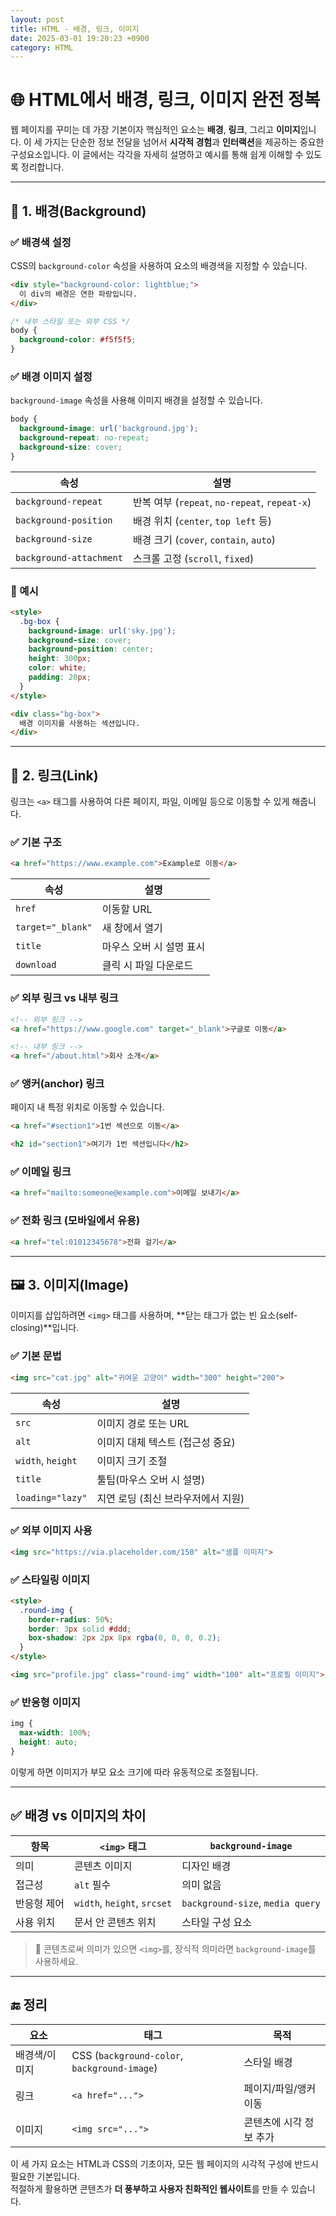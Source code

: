```yaml
---
layout: post
title: HTML - 배경, 링크, 이미지
date: 2025-03-01 19:20:23 +0900
category: HTML
---
```

# 🌐 HTML에서 배경, 링크, 이미지 완전 정복

웹 페이지를 꾸미는 데 가장 기본이자 핵심적인 요소는 **배경**, **링크**, 그리고 **이미지**입니다. 이 세 가지는 단순한 정보 전달을 넘어서 **시각적 경험**과 **인터랙션**을 제공하는 중요한 구성요소입니다. 이 글에서는 각각을 자세히 설명하고 예시를 통해 쉽게 이해할 수 있도록 정리합니다.

---

## 🎨 1. 배경(Background)

### ✅ 배경색 설정

CSS의 `background-color` 속성을 사용하여 요소의 배경색을 지정할 수 있습니다.

```html
<div style="background-color: lightblue;">
  이 div의 배경은 연한 파랑입니다.
</div>
```

```css
/* 내부 스타일 또는 외부 CSS */
body {
  background-color: #f5f5f5;
}
```

### ✅ 배경 이미지 설정

`background-image` 속성을 사용해 이미지 배경을 설정할 수 있습니다.

```css
body {
  background-image: url('background.jpg');
  background-repeat: no-repeat;
  background-size: cover;
}
```

| 속성 | 설명 |
|------|------|
| `background-repeat` | 반복 여부 (`repeat`, `no-repeat`, `repeat-x`) |
| `background-position` | 배경 위치 (`center`, `top left` 등) |
| `background-size` | 배경 크기 (`cover`, `contain`, `auto`) |
| `background-attachment` | 스크롤 고정 (`scroll`, `fixed`) |

### 🧪 예시

```html
<style>
  .bg-box {
    background-image: url('sky.jpg');
    background-size: cover;
    background-position: center;
    height: 300px;
    color: white;
    padding: 20px;
  }
</style>

<div class="bg-box">
  배경 이미지를 사용하는 섹션입니다.
</div>
```

---

## 🔗 2. 링크(Link)

링크는 `<a>` 태그를 사용하여 다른 페이지, 파일, 이메일 등으로 이동할 수 있게 해줍니다.

### ✅ 기본 구조

```html
<a href="https://www.example.com">Example로 이동</a>
```

| 속성 | 설명 |
|------|------|
| `href` | 이동할 URL |
| `target="_blank"` | 새 창에서 열기 |
| `title` | 마우스 오버 시 설명 표시 |
| `download` | 클릭 시 파일 다운로드 |

### ✅ 외부 링크 vs 내부 링크

```html
<!-- 외부 링크 -->
<a href="https://www.google.com" target="_blank">구글로 이동</a>

<!-- 내부 링크 -->
<a href="/about.html">회사 소개</a>
```

### ✅ 앵커(anchor) 링크

페이지 내 특정 위치로 이동할 수 있습니다.

```html
<a href="#section1">1번 섹션으로 이동</a>

<h2 id="section1">여기가 1번 섹션입니다</h2>
```

### ✅ 이메일 링크

```html
<a href="mailto:someone@example.com">이메일 보내기</a>
```

### ✅ 전화 링크 (모바일에서 유용)

```html
<a href="tel:01012345678">전화 걸기</a>
```

---

## 🖼️ 3. 이미지(Image)

이미지를 삽입하려면 `<img>` 태그를 사용하며, **닫는 태그가 없는 빈 요소(self-closing)**입니다.

### ✅ 기본 문법

```html
<img src="cat.jpg" alt="귀여운 고양이" width="300" height="200">
```

| 속성 | 설명 |
|------|------|
| `src` | 이미지 경로 또는 URL |
| `alt` | 이미지 대체 텍스트 (접근성 중요) |
| `width`, `height` | 이미지 크기 조절 |
| `title` | 툴팁(마우스 오버 시 설명) |
| `loading="lazy"` | 지연 로딩 (최신 브라우저에서 지원) |

### ✅ 외부 이미지 사용

```html
<img src="https://via.placeholder.com/150" alt="샘플 이미지">
```

### ✅ 스타일링 이미지

```html
<style>
  .round-img {
    border-radius: 50%;
    border: 3px solid #ddd;
    box-shadow: 2px 2px 8px rgba(0, 0, 0, 0.2);
  }
</style>

<img src="profile.jpg" class="round-img" width="100" alt="프로필 이미지">
```

### ✅ 반응형 이미지

```css
img {
  max-width: 100%;
  height: auto;
}
```

이렇게 하면 이미지가 부모 요소 크기에 따라 유동적으로 조절됩니다.

---

## ✅ 배경 vs 이미지의 차이

| 항목 | `<img>` 태그 | `background-image` |
|------|--------------|---------------------|
| 의미 | 콘텐츠 이미지 | 디자인 배경 |
| 접근성 | `alt` 필수 | 의미 없음 |
| 반응형 제어 | `width`, `height`, `srcset` | `background-size`, `media query` |
| 사용 위치 | 문서 안 콘텐츠 위치 | 스타일 구성 요소 |

> 📌 콘텐츠로써 의미가 있으면 `<img>`를, 장식적 의미라면 `background-image`를 사용하세요.

---

## 🔚 정리

| 요소 | 태그 | 목적 |
|------|------|------|
| 배경색/이미지 | CSS (`background-color`, `background-image`) | 스타일 배경 |
| 링크 | `<a href="...">` | 페이지/파일/앵커 이동 |
| 이미지 | `<img src="...">` | 콘텐츠에 시각 정보 추가 |

이 세 가지 요소는 HTML과 CSS의 기초이자, 모든 웹 페이지의 시각적 구성에 반드시 필요한 기본입니다.  
적절하게 활용하면 콘텐츠가 **더 풍부하고 사용자 친화적인 웹사이트**를 만들 수 있습니다.